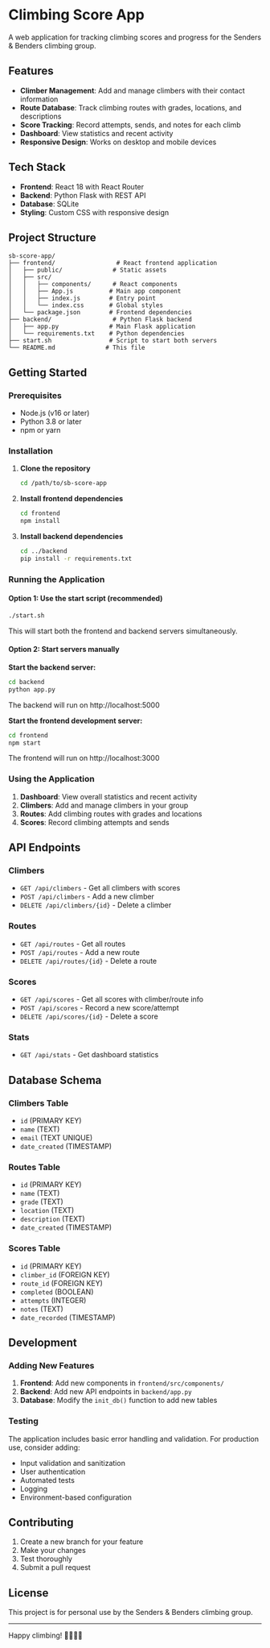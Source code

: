 # Climbing Score App

A web application for tracking climbing scores and progress for the Senders & Benders climbing group.

## Features

- **Climber Management**: Add and manage climbers with their contact information
- **Route Database**: Track climbing routes with grades, locations, and descriptions
- **Score Tracking**: Record attempts, sends, and notes for each climb
- **Dashboard**: View statistics and recent activity
- **Responsive Design**: Works on desktop and mobile devices

## Tech Stack

- **Frontend**: React 18 with React Router
- **Backend**: Python Flask with REST API
- **Database**: SQLite
- **Styling**: Custom CSS with responsive design

## Project Structure

```
sb-score-app/
├── frontend/                 # React frontend application
│   ├── public/              # Static assets
│   ├── src/
│   │   ├── components/      # React components
│   │   ├── App.js          # Main app component
│   │   ├── index.js        # Entry point
│   │   └── index.css       # Global styles
│   └── package.json        # Frontend dependencies
├── backend/                 # Python Flask backend
│   ├── app.py              # Main Flask application
│   └── requirements.txt    # Python dependencies
├── start.sh                # Script to start both servers
└── README.md              # This file
```

## Getting Started

### Prerequisites

- Node.js (v16 or later)
- Python 3.8 or later
- npm or yarn

### Installation

1. **Clone the repository**
   ```bash
   cd /path/to/sb-score-app
   ```

2. **Install frontend dependencies**
   ```bash
   cd frontend
   npm install
   ```

3. **Install backend dependencies**
   ```bash
   cd ../backend
   pip install -r requirements.txt
   ```

### Running the Application

#### Option 1: Use the start script (recommended)
```bash
./start.sh
```
This will start both the frontend and backend servers simultaneously.

#### Option 2: Start servers manually

**Start the backend server:**
```bash
cd backend
python app.py
```
The backend will run on http://localhost:5000

**Start the frontend development server:**
```bash
cd frontend
npm start
```
The frontend will run on http://localhost:3000

### Using the Application

1. **Dashboard**: View overall statistics and recent activity
2. **Climbers**: Add and manage climbers in your group
3. **Routes**: Add climbing routes with grades and locations
4. **Scores**: Record climbing attempts and sends

## API Endpoints

### Climbers
- `GET /api/climbers` - Get all climbers with scores
- `POST /api/climbers` - Add a new climber
- `DELETE /api/climbers/{id}` - Delete a climber

### Routes
- `GET /api/routes` - Get all routes
- `POST /api/routes` - Add a new route
- `DELETE /api/routes/{id}` - Delete a route

### Scores
- `GET /api/scores` - Get all scores with climber/route info
- `POST /api/scores` - Record a new score/attempt
- `DELETE /api/scores/{id}` - Delete a score

### Stats
- `GET /api/stats` - Get dashboard statistics

## Database Schema

### Climbers Table
- `id` (PRIMARY KEY)
- `name` (TEXT)
- `email` (TEXT UNIQUE)
- `date_created` (TIMESTAMP)

### Routes Table
- `id` (PRIMARY KEY)
- `name` (TEXT)
- `grade` (TEXT)
- `location` (TEXT)
- `description` (TEXT)
- `date_created` (TIMESTAMP)

### Scores Table
- `id` (PRIMARY KEY)
- `climber_id` (FOREIGN KEY)
- `route_id` (FOREIGN KEY)
- `completed` (BOOLEAN)
- `attempts` (INTEGER)
- `notes` (TEXT)
- `date_recorded` (TIMESTAMP)

## Development

### Adding New Features

1. **Frontend**: Add new components in `frontend/src/components/`
2. **Backend**: Add new API endpoints in `backend/app.py`
3. **Database**: Modify the `init_db()` function to add new tables

### Testing

The application includes basic error handling and validation. For production use, consider adding:
- Input validation and sanitization
- User authentication
- Automated tests
- Logging
- Environment-based configuration

## Contributing

1. Create a new branch for your feature
2. Make your changes
3. Test thoroughly
4. Submit a pull request

## License

This project is for personal use by the Senders & Benders climbing group.

---

Happy climbing! 🧗‍♂️🧗‍♀️
